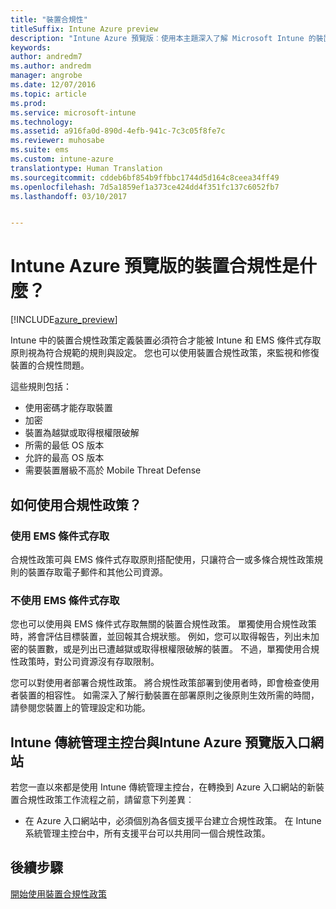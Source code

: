 ```yaml
---
title: "裝置合規性"
titleSuffix: Intune Azure preview
description: "Intune Azure 預覽版︰使用本主題深入了解 Microsoft Intune 的裝置合規性"
keywords: 
author: andredm7
ms.author: andredm
manager: angrobe
ms.date: 12/07/2016
ms.topic: article
ms.prod: 
ms.service: microsoft-intune
ms.technology: 
ms.assetid: a916fa0d-890d-4efb-941c-7c3c05f8fe7c
ms.reviewer: muhosabe
ms.suite: ems
ms.custom: intune-azure
translationtype: Human Translation
ms.sourcegitcommit: cddeb6bf854b9ffbbc1744d5d164c8ceea34ff49
ms.openlocfilehash: 7d5a1859ef1a373ce424dd4f351fc137c6052fb7
ms.lasthandoff: 03/10/2017


---
```


# <a name="what-is-device-compliance-in-intune-azure-preview"></a>Intune Azure 預覽版的裝置合規性是什麼？

[!INCLUDE[azure_preview](../includes/azure_preview.md)]

Intune 中的裝置合規性政策定義裝置必須符合才能被 Intune 和 EMS 條件式存取原則視為符合規範的規則與設定。 您也可以使用裝置合規性政策，來監視和修復裝置的合規性問題。 

這些規則包括：

- 使用密碼才能存取裝置
- 加密
- 裝置為越獄或取得根權限破解
- 所需的最低 OS 版本
- 允許的最高 OS 版本
- 需要裝置層級不高於 Mobile Threat Defense

<!---##  Concepts
Following are some terms and concepts that are useful to understanding how to use compliance policies.

### Device compliance requirements
Compliance requirements are essentially rules like requiring a device PIN or encryption that you can specify as required or not required for a compliance policy.

### Actions for noncompliance

You can specify what needs to happen when a device is determined as noncompliant. This can be a sequence of actions during a specific time.
When you specify these actions, Intune will automatically initiate them in the sequence you specify. See the following example of a sequence of
actions for a device that continues to be in the noncompliant status for
a week:

-   When the device is first determined to be non-compliant, an email with noncompliant notification is sent to the user.

-   3 days after initial noncompliance state, a follow up reminder is sent to the user.

-   5 days after initial noncompliance state, a final reminder with a notification that access to company resources will be blocked on the device in 2 days if the compliance issues are not remediated is sent to the user.

-   7 days after initial noncompliance state, access to company resources is blocked. This requires that you have conditional access policy that specifies that access from noncompliant devices should    be blocked for services such as Exchange and SharePoint.

### Grace Period

This is the time between when a device is first determined as
noncompliant to when access to company resources on that device is blocked. This time allows for time that the user has to resolve
compliance issues on the device. You can also use this time to create your action sequences to send notifications to the user before their access is blocked.

Remember that you need to implement conditional access policies in addition to compliance policies in order for access to company resources to be blocked.--->

##  <a name="how-should-i-use-a-device-compliance-policy"></a>如何使用合規性政策？

### <a name="using-ems-conditional-access"></a>使用 EMS 條件式存取
合規性政策可與 EMS 條件式存取原則搭配使用，只讓符合一或多條合規性政策規則的裝置存取電子郵件和其他公司資源。

### <a name="not-using-ems-conditional-access"></a>不使用 EMS 條件式存取
您也可以使用與 EMS 條件式存取無關的裝置合規性政策。
單獨使用合規性政策時，將會評估目標裝置，並回報其合規狀態。 例如，您可以取得報告，列出未加密的裝置數，或是列出已遭越獄或取得根權限破解的裝置。 不過，單獨使用合規性政策時，對公司資源沒有存取限制。

您可以對使用者部署合規性政策。 將合規性政策部署到使用者時，即會檢查使用者裝置的相容性。 如需深入了解行動裝置在部署原則之後原則生效所需的時間，請參閱您裝置上的管理設定和功能。

##  <a name="intune-classic-admin-console-vs-intune-azure-preview-portal"></a>Intune 傳統管理主控台與Intune Azure 預覽版入口網站

若您一直以來都是使用 Intune 傳統管理主控台，在轉換到 Azure 入口網站的新裝置合規性政策工作流程之前，請留意下列差異︰

-   在 Azure 入口網站中，必須個別為各個支援平台建立合規性政策。 在 Intune 系統管理主控台中，所有支援平台可以共用同一個合規性政策。

<!--- -   In the Azure portal, you have the ability to specify actions and notifications that are intiated when a device is determined to be noncompliant. This ability does not exist in the Intune admin console.

-   In the Azure portal, you can set a grace period to allow time for the end-user to get their device back to compliance status before they completely lose the ability to get company data on their device. This is not available in the Intune admin console.--->

##  <a name="next-steps"></a>後續步驟

[開始使用裝置合規性政策](get-started-with-device-compliance.md)


<!---### See also

Conditional access--->

